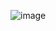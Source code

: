 ![image](https://github.com/Adityas266/portfolio/assets/108875499/fac58830-ac8e-4305-b96b-230dc7663cdf)
